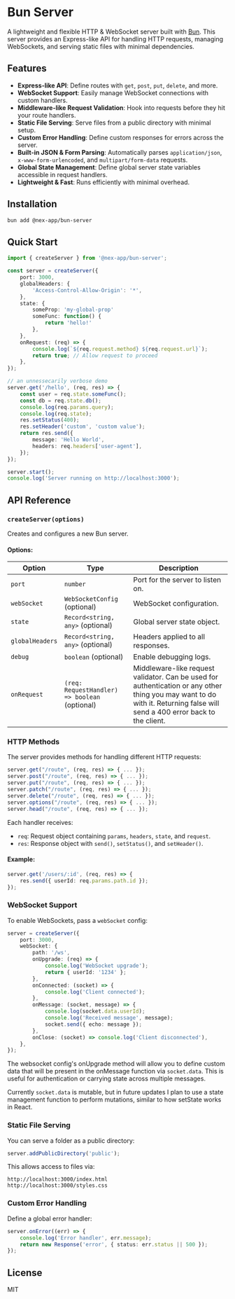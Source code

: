 # Bun Server

A lightweight and flexible HTTP & WebSocket server built with [Bun](https://bun.sh/). This server provides an Express-like API for handling HTTP requests, managing WebSockets, and serving static files with minimal dependencies.

## Features

- **Express-like API**: Define routes with `get`, `post`, `put`, `delete`, and more.
- **WebSocket Support**: Easily manage WebSocket connections with custom handlers.
- **Middleware-like Request Validation**: Hook into requests before they hit your route handlers.
- **Static File Serving**: Serve files from a public directory with minimal setup.
- **Custom Error Handling**: Define custom responses for errors across the server.
- **Built-in JSON & Form Parsing**: Automatically parses `application/json`, `x-www-form-urlencoded`, and `multipart/form-data` requests.
- **Global State Management**: Define global server state variables accessible in request handlers.
- **Lightweight & Fast**: Runs efficiently with minimal overhead.

## Installation

```sh
bun add @nex-app/bun-server
```

## Quick Start

```ts
import { createServer } from '@nex-app/bun-server';

const server = createServer({
	port: 3000,
	globalHeaders: {
		'Access-Control-Allow-Origin': '*',
	},
	state: {
		someProp: 'my-global-prop'
		someFunc: function() {
			return 'hello!'
		},
	},
	onRequest: (req) => {
		console.log(`${req.request.method} ${req.request.url}`);
		return true; // Allow request to proceed
	},
});

// an unnessecarily verbose demo
server.get('/hello', (req, res) => {
	const user = req.state.someFunc();
	const db = req.state.db();
	console.log(req.params.query);
	console.log(req.state);
	res.setStatus(400);
	res.setHeader('custom', 'custom value');
	return res.send({
		message: 'Hello World',
		headers: req.headers['user-agent'],
	});
});

server.start();
console.log('Server running on http://localhost:3000');
```

## API Reference

### `createServer(options)`

Creates and configures a new Bun server.

#### Options:

| Option          | Type                                          | Description                                                                                                                                                                |
| --------------- | --------------------------------------------- | -------------------------------------------------------------------------------------------------------------------------------------------------------------------------- |
| `port`          | `number`                                      | Port for the server to listen on.                                                                                                                                          |
| `webSocket`     | `WebSocketConfig` (optional)                  | WebSocket configuration.                                                                                                                                                   |
| `state`         | `Record<string, any>` (optional)              | Global server state object.                                                                                                                                                |
| `globalHeaders` | `Record<string, any>` (optional)              | Headers applied to all responses.                                                                                                                                          |
| `debug`         | `boolean` (optional)                          | Enable debugging logs.                                                                                                                                                     |
| `onRequest`     | `(req: RequestHandler) => boolean` (optional) | Middleware-like request validator. Can be used for authentication or any other thing you may want to do with it. Returning false will send a 400 error back to the client. |

### HTTP Methods

The server provides methods for handling different HTTP requests:

```ts
server.get("/route", (req, res) => { ... });
server.post("/route", (req, res) => { ... });
server.put("/route", (req, res) => { ... });
server.patch("/route", (req, res) => { ... });
server.delete("/route", (req, res) => { ... });
server.options("/route", (req, res) => { ... });
server.head("/route", (req, res) => { ... });
```

Each handler receives:

- `req`: Request object containing `params`, `headers`, `state`, and `request`.
- `res`: Response object with `send()`, `setStatus()`, and `setHeader()`.

#### Example:

```ts
server.get('/users/:id', (req, res) => {
	res.send({ userId: req.params.path.id });
});
```

### WebSocket Support

To enable WebSockets, pass a `webSocket` config:

```ts
server = createServer({
	port: 3000,
	webSocket: {
		path: '/ws',
		onUpgrade: (req) => {
			console.log('WebSocket upgrade');
			return { userId: '1234' };
		},
		onConnected: (socket) => {
			console.log('Client connected');
		},
		onMessage: (socket, message) => {
			console.log(socket.data.userId);
			console.log('Received message', message);
			socket.send({ echo: message });
		},
		onClose: (socket) => console.log('Client disconnected'),
	},
});
```

The websocket config's onUpgrade method will allow you to define custom data that will be
present in the onMessage function via `socket.data`. This is useful for authentication or carrying
state across multiple messages.

Currently `socket.data` is mutable, but in future updates I plan to use a state management function to
perform mutations, similar to how setState works in React.

### Static File Serving

You can serve a folder as a public directory:

```ts
server.addPublicDirectory('public');
```

This allows access to files via:

```
http://localhost:3000/index.html
http://localhost:3000/styles.css
```

### Custom Error Handling

Define a global error handler:

```ts
server.onError((err) => {
	console.log('Error handler', err.message);
	return new Response('error', { status: err.status || 500 });
});
```

## License

MIT
